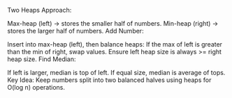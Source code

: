 Two Heaps Approach:

Max-heap (left) → stores the smaller half of numbers.
Min-heap (right) → stores the larger half of numbers.
Add Number:

Insert into max-heap (left), then balance heaps:
If the max of left is greater than the min of right, swap values.
Ensure left heap size is always >= right heap size.
Find Median:

If left is larger, median is top of left.
If equal size, median is average of tops.
Key Idea:
Keep numbers split into two balanced halves using heaps for O(log n) operations.
